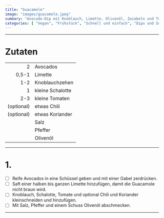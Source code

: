 ```yaml
---
title: "Guacamole"
image: "images/guacamole.jpeg"
summary: "Avocado-Dip mit Knoblauch, Limette, Olivenöl, Zwiebeln und Tomaten"
categories: [ "Vegan", "Frühstück", "Schnell und einfach", "Dips und Soßen" ]
---
```


---

# Zutaten

|            |                  |
|-----------:|:-----------------|
|          2 | Avocados         |
|      0,5-1 | Limette          |
|        1-2 | Knoblauchzehen   |
|          1 | kleine Schalotte |
|        2-3 | kleine Tomaten   |
| (optional) | etwas Chili      |
| (optional) | etwas Koriander  |
|            | Salz             |
|            | Pfeffer          |
|            | Olivenöl         |

---

# 1.

- [ ] Reife Avocados in eine Schüssel geben und mit einer Gabel zerdrücken.
- [ ] Saft einer halben bis ganzen Limette hinzufügen, damit die Guacamole nicht braun wird.
- [ ] Knoblauch, Schalotte, Tomate und optional Chili und Koriander kleinschneiden und hinzufügen.
- [ ] Mit Salz, Pfeffer und einem Schuss Olivenöl abschmecken.

---
